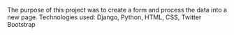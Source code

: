 The purpose of this project was to create a form and process the data into a new page. Technologies used: Django, Python, HTML, CSS, Twitter Bootstrap
